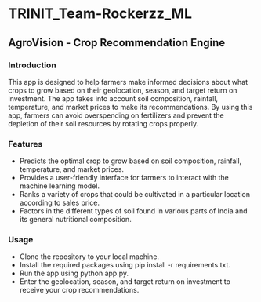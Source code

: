 # TRINIT_Team-Rockerzz_ML

## AgroVision - Crop Recommendation Engine

### Introduction

This app is designed to help farmers make informed decisions about what crops to grow based on their geolocation, season, and target return on investment. The app takes into account soil composition, rainfall, temperature, and market prices to make its recommendations. By using this app, farmers can avoid overspending on fertilizers and prevent the depletion of their soil resources by rotating crops properly.

### Features

+ Predicts the optimal crop to grow based on soil composition, rainfall, temperature, and market prices.
+ Provides a user-friendly interface for farmers to interact with the machine learning model.
+ Ranks a variety of crops that could be cultivated in a particular location according to sales price.
+ Factors in the different types of soil found in various parts of India and its general nutritional composition.

### Usage

- Clone the repository to your local machine.
- Install the required packages using pip install -r requirements.txt.
- Run the app using python app.py.
- Enter the geolocation, season, and target return on investment to receive your crop recommendations.

